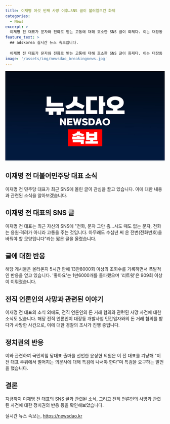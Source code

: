 ```yaml
---
title: 이재명 여섯 번째 사망 이후…SNS 글이 불러일으킨 화제
categories:
  - News
excerpt: >
  이재명 전 대표가 문자와 전화로 받는 고통에 대해 호소한 SNS 글이 화제다. 이는 대장동 개발사업 관련된 민간업자 김만배씨와의 돈 거래로 알려진 전직 언론인이 사망한 뒤 올라온 것으로, 13만8000회 조회수를 기록하는 등 화제를 모으고 있다. 윤상현 의원은 전 대표의 주변에서 연이어 숨진 사건으로 특검이 필요하다고 주장하며 이에 대한 관심이 높아지고 있다.
feature_text: >
  ## adskorea 실시간 뉴스 속보입니다.

  이재명 전 대표가 문자와 전화로 받는 고통에 대해 호소한 SNS 글이 화제다. 이는 대장동 개발사업 관련된 민간업자 김만배씨와의 돈 거래로 알려진 전직 언론인이 사망한 뒤 올라온 것으로, 13만8000회 조회수를 기록하는 등 화제를 모으고 있다. 윤상현 의원은 전 대표의 주변에서 연이어 숨진 사건으로 특검이 필요하다고 주장하며 이에 대한 관심이 높아지고 있다.
image: '/assets/img/newsdao_breakingnews.jpg'
---
```


<p><img src="/assets/img/newsdao_breakingnews.jpg" alt="adskorea 속보" /></p>

<h2 data-ke-size="size26">이재명 전 더불어민주당 대표 소식</h2>

<p data-ke-size="size16">이재명 전 민주당 대표가 최근 SNS에 올린 글이 관심을 끌고 있습니다. 이에 대한 내용과 관련된 소식을 알아보겠습니다.</p>

<h2 data-ke-size="size24">이재명 전 대표의 SNS 글</h2>

<p data-ke-size="size16">이재명 전 대표는 최근 자신의 SNS에 "전화, 문자 그만 좀…시도 때도 없는 문자, 전화는 응원·격려가 아니라 고통을 주는 것입니다. 아무래도 수십년 써 온 전번(전화번호)을 바꿔야 할 모양입니다"라는 짧은 글을 올렸습니다.</p>

<h2 data-ke-size="size24">글에 대한 반응</h2>

<p data-ke-size="size16">해당 게시물은 올라온지 5시간 만에 13만8000회 이상의 조회수를 기록하면서 폭발적인 반응을 얻고 있습니다. '좋아요'는 1만6000개를 돌파했으며 '리트윗'은 909회 이상이 이뤄졌습니다.</p>

<h2 data-ke-size="size24">전직 언론인의 사망과 관련된 이야기</h2>

<p data-ke-size="size16">이재명 전 대표의 소식 외에도, 전직 언론인의 돈 거래 혐의와 관련된 사망 사건에 대한 소식도 있습니다. 해당 전직 언론인이 대장동 개발사업 민간업자와의 돈 거래 혐의를 받다가 사망한 사건으로, 이에 대한 경찰의 조사가 진행 중입니다.</p>

<h2 data-ke-size="size24">정치권의 반응</h2>

<p data-ke-size="size16">이와 관련하여 국민의힘 당대표 출마를 선언한 윤상현 의원은 이 전 대표를 겨냥해 "이 전 대표 주위에서 벌어지는 의문사에 대해 특검에 나서야 한다"며 특검을 요구하는 발언을 했습니다.</p>

<h2 data-ke-size="size24">결론</h2>

<p data-ke-size="size16">지금까지 이재명 전 대표의 SNS 글과 관련된 소식, 그리고 전직 언론인의 사망과 관련된 사건에 대한 정치권의 반응 등을 확인해보았습니다.</p>
실시간 뉴스 속보는, <a href="https://newsdao.kr" rel="dofollow">https://newsdao.kr</a>


